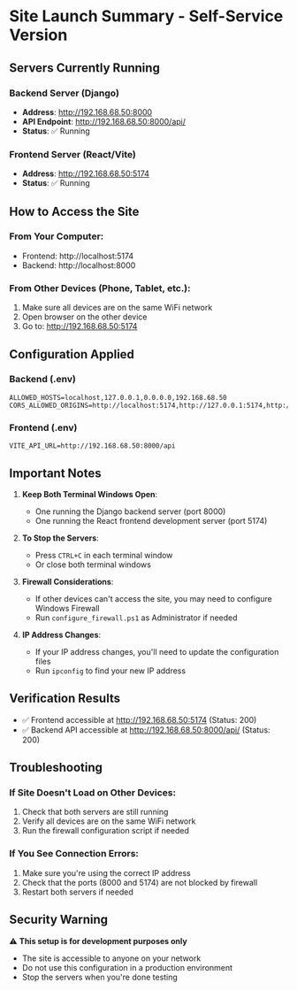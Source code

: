 # Site Launch Summary - Self-Service Version

## Servers Currently Running

### Backend Server (Django)
- **Address**: http://192.168.68.50:8000
- **API Endpoint**: http://192.168.68.50:8000/api/
- **Status**: ✅ Running

### Frontend Server (React/Vite)
- **Address**: http://192.168.68.50:5174
- **Status**: ✅ Running

## How to Access the Site

### From Your Computer:
- Frontend: http://localhost:5174
- Backend: http://localhost:8000

### From Other Devices (Phone, Tablet, etc.):
1. Make sure all devices are on the same WiFi network
2. Open browser on the other device
3. Go to: http://192.168.68.50:5174

## Configuration Applied

### Backend (.env)
```env
ALLOWED_HOSTS=localhost,127.0.0.1,0.0.0.0,192.168.68.50
CORS_ALLOWED_ORIGINS=http://localhost:5174,http://127.0.0.1:5174,http://192.168.68.50:5174
```

### Frontend (.env)
```env
VITE_API_URL=http://192.168.68.50:8000/api
```

## Important Notes

1. **Keep Both Terminal Windows Open**: 
   - One running the Django backend server (port 8000)
   - One running the React frontend development server (port 5174)

2. **To Stop the Servers**:
   - Press `CTRL+C` in each terminal window
   - Or close both terminal windows

3. **Firewall Considerations**:
   - If other devices can't access the site, you may need to configure Windows Firewall
   - Run `configure_firewall.ps1` as Administrator if needed

4. **IP Address Changes**:
   - If your IP address changes, you'll need to update the configuration files
   - Run `ipconfig` to find your new IP address

## Verification Results
- ✅ Frontend accessible at http://192.168.68.50:5174 (Status: 200)
- ✅ Backend API accessible at http://192.168.68.50:8000/api/ (Status: 200)

## Troubleshooting

### If Site Doesn't Load on Other Devices:
1. Check that both servers are still running
2. Verify all devices are on the same WiFi network
3. Run the firewall configuration script if needed

### If You See Connection Errors:
1. Make sure you're using the correct IP address
2. Check that the ports (8000 and 5174) are not blocked by firewall
3. Restart both servers if needed

## Security Warning
⚠️ **This setup is for development purposes only**
- The site is accessible to anyone on your network
- Do not use this configuration in a production environment
- Stop the servers when you're done testing